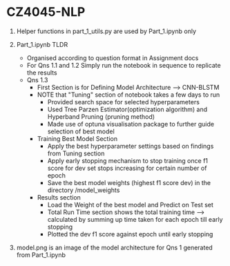 # CZ4045-NLP

1. Helper functions in part_1_utils.py are used by Part_1.ipynb only

2. Part_1.ipynb TLDR 
    - Organised according to question format in Assignment docs
    - For Qns 1.1 and 1.2 Simply run the notebook in sequence to replicate the results
    - Qns 1.3
        - First Section is for Defining Model Architecture --> CNN-BLSTM
        - NOTE that "Tuning" section of notebook takes a few days to run
            - Provided search space for selected hyperparameters
            - Used Tree Parzen Estimator(optimization algorithm) and Hyperband Pruning (pruning method)
            - Made use of optuna visualisation package to further guide selection of best model
        - Training Best Model Section
            - Apply the best hyperparameter settings based on findings from Tuning section
            - Apply early stopping mechanism to stop training once f1 score for dev set stops increasing for certain number of epoch
            - Save the best model weights (highest f1 score dev) in the directory /model_weights
        - Results section
            - Load the Weight of the best model and Predict on Test set
            - Total Run Time section shows the total training time --> calculated by summing up time taken for each epoch till early stopping
            - Plotted the dev f1 score against epoch until early stopping

3. model.png is an image of the model architecture for Qns 1 generated from Part_1.ipynb
